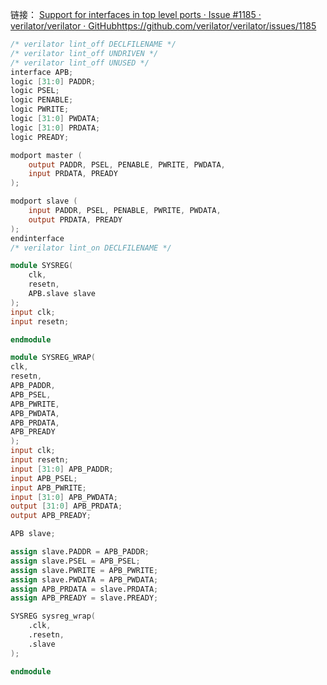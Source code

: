 链接： [Support for interfaces in top level ports · Issue #1185 · verilator/verilator · GitHub](https://github.com/verilator/verilator/issues/1185)https://github.com/verilator/verilator/issues/1185

```verilog
/* verilator lint_off DECLFILENAME */
/* verilator lint_off UNDRIVEN */
/* verilator lint_off UNUSED */
interface APB;
logic [31:0] PADDR;
logic PSEL;
logic PENABLE;
logic PWRITE;
logic [31:0] PWDATA;
logic [31:0] PRDATA;
logic PREADY;

modport master (
	output PADDR, PSEL, PENABLE, PWRITE, PWDATA,
	input PRDATA, PREADY
);

modport slave (
	input PADDR, PSEL, PENABLE, PWRITE, PWDATA,
	output PRDATA, PREADY
);
endinterface
/* verilator lint_on DECLFILENAME */

module SYSREG(
	clk, 
	resetn,
	APB.slave slave
);
input clk;
input resetn;

endmodule

module SYSREG_WRAP(
clk,
resetn,
APB_PADDR,
APB_PSEL,
APB_PWRITE,
APB_PWDATA,
APB_PRDATA,
APB_PREADY
);
input clk;
input resetn;
input [31:0] APB_PADDR;
input APB_PSEL;
input APB_PWRITE;
input [31:0] APB_PWDATA;
output [31:0] APB_PRDATA;
output APB_PREADY;

APB slave;

assign slave.PADDR = APB_PADDR;
assign slave.PSEL = APB_PSEL;
assign slave.PWRITE = APB_PWRITE;
assign slave.PWDATA = APB_PWDATA;
assign APB_PRDATA = slave.PRDATA;
assign APB_PREADY = slave.PREADY;

SYSREG sysreg_wrap(
	.clk,
	.resetn,
	.slave
);

endmodule

```
